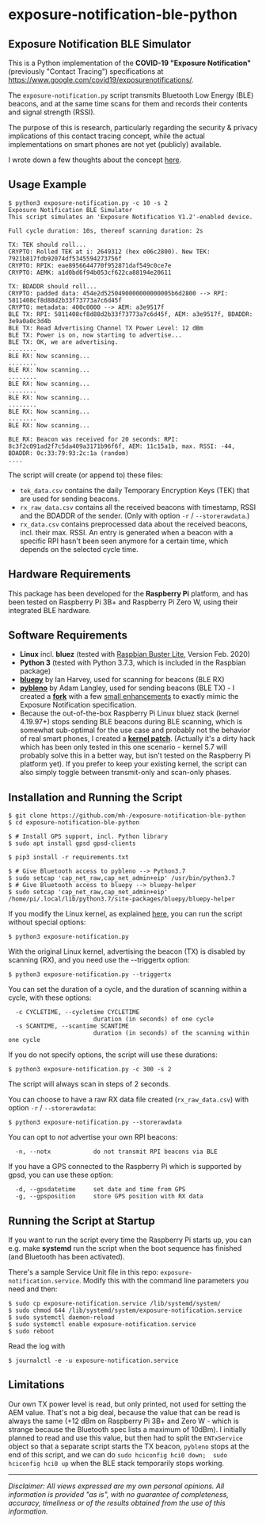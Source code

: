 exposure-notification-ble-python
================================

Exposure Notification BLE Simulator
-----------------------------------

This is a Python implementation of the __COVID-19 "Exposure Notification"__ (previously "Contact Tracing") 
specifications at <https://www.google.com/covid19/exposurenotifications/>.

The `exposure-notification.py` script transmits Bluetooth Low Energy (BLE) beacons, 
and at the same time scans for them and records their contents and signal strength (RSSI).

The purpose of this is research, particularly regarding the security & privacy implications 
of this contact tracing concept, while the actual implementations on smart phones are not yet (publicly) available.

I wrote down a few thoughts about the concept [here](some_thoughts_on_the_en_concept.md).

Usage Example
-------------

    $ python3 exposure-notification.py -c 10 -s 2
    Exposure Notification BLE Simulator
    This script simulates an 'Exposure Notification V1.2'-enabled device.
    
    Full cycle duration: 10s, thereof scanning duration: 2s
    
    TX: TEK should roll...
    CRYPTO: Rolled TEK at i: 2649312 (hex e06c2800). New TEK: 7921b817fdb92074df5345594273756f
    CRYPTO: RPIK: eae8956644770f952871daf549c0ce7e
    CRYPTO: AEMK: a1d0bd6f94b053cf622ca88194e20611
    
    TX: BDADDR should roll...
    CRYPTO: padded data: 454e2d5250490000000000005b6d2800 --> RPI: 5811408cf8d88d2b33f73773a7c6d45f
    CRYPTO: metadata: 400c0000 --> AEM: a3e9517f
    BLE TX: RPI: 5811408cf8d88d2b33f73773a7c6d45f, AEM: a3e9517f, BDADDR: 3e9a0a0c3d4b
    BLE TX: Read Advertising Channel TX Power Level: 12 dBm
    BLE TX: Power is on, now starting to advertise...
    BLE TX: OK, we are advertising.
    ........
    BLE RX: Now scanning...
    ........
    BLE RX: Now scanning...
    ........
    BLE RX: Now scanning...
    ........
    BLE RX: Now scanning...
    ........
    BLE RX: Now scanning...
    ........
    BLE RX: Now scanning...
    
    BLE RX: Beacon was received for 20 seconds: RPI: 8c3f2c091ad2f7c5da409a3171b96f6f, AEM: 11c15a1b, max. RSSI: -44, BDADDR: 0c:33:79:93:2c:1a (random)
    ....
    
The script will create (or append to) these files:

- `tek_data.csv` contains the daily Temporary Encryption Keys (TEK) that are used for sending beacons.
- `rx_raw_data.csv` contains all the received beacons with timestamp, RSSI and the BDADDR of the sender. 
(Only with option `-r` / `--storerawdata`.)
- `rx_data.csv` contains preprocessed data about the received beacons, incl. their max. RSSI. 
  An entry is generated when a beacon with a specific RPI hasn't been seen anymore for a certain time, which depends 
  on the selected cycle time.

Hardware Requirements
---------------------

This package has been developed for the __Raspberry Pi__ platform, and has been tested on 
Raspberry Pi 3B+ and Raspberry Pi Zero W, using their integrated BLE hardware.

Software Requirements
---------------------

- __Linux__ incl. __bluez__ 
(tested with [Raspbian Buster Lite](https://www.raspberrypi.org/downloads/raspbian/), Version Feb. 2020)
- __Python 3__ (tested with Python 3.7.3, which is included in the Raspbian package)
- [__bluepy__](https://github.com/IanHarvey/bluepy) by Ian Harvey, used for scanning for beacons (BLE RX)
- [__pybleno__](https://github.com/Adam-Langley/pybleno) by Adam Langley, used for sending beacons (BLE TX) - 
I created a [__fork__](https://github.com/mh-/pybleno/tree/enhancements-for-exposure-notification) with a few 
[small enhancements](https://github.com/Adam-Langley/pybleno/compare/master...mh-:enhancements-for-exposure-notification) 
to exactly mimic the Exposure Notification specification.
- Because the out-of-the-box Raspberry Pi Linux bluez stack (kernel 4.19.97+) stops sending BLE beacons during BLE 
scanning, which is somewhat sub-optimal for the use case and probably not the behavior of real smart phones, I created a
[__kernel patch__](linux-kernel-patching.md). (Actually it's a dirty hack which has been only tested in this one 
scenario - kernel 5.7 will probably solve this in a better way, but isn't tested on the Raspberry Pi platform yet). 
If you prefer to keep your existing kernel, the script can also simply toggle between transmit-only and scan-only phases.

Installation and Running the Script
-----------------------------------

    $ git clone https://github.com/mh-/exposure-notification-ble-python
    $ cd exposure-notification-ble-python
    
    $ # Install GPS support, incl. Python library
    $ sudo apt install gpsd gpsd-clients

    $ pip3 install -r requirements.txt
    
    $ # Give Bluetooth access to pybleno --> Python3.7 
    $ sudo setcap 'cap_net_raw,cap_net_admin+eip' /usr/bin/python3.7
    $ # Give Bluetooth access to bluepy --> bluepy-helper 
    $ sudo setcap 'cap_net_raw,cap_net_admin+eip' /home/pi/.local/lib/python3.7/site-packages/bluepy/bluepy-helper
        
If you modify the Linux kernel, as explained [here](linux-kernel-patching.md), you can run the script 
without special options:

    $ python3 exposure-notification.py
    
With the original Linux kernel, advertising the beacon (TX) is disabled by scanning (RX), 
and you need use the --triggertx option:

    $ python3 exposure-notification.py --triggertx
    
You can set the duration of a cycle, and the duration of scanning within a cycle, with these options:

      -c CYCLETIME, --cycletime CYCLETIME
                            duration (in seconds) of one cycle
      -s SCANTIME, --scantime SCANTIME
                            duration (in seconds) of the scanning within one cycle
 
If you do not specify options, the script will use these durations:

    $ python3 exposure-notification.py -c 300 -s 2

The script will always scan in steps of 2 seconds.

You can choose to have a raw RX data file created (`rx_raw_data.csv`) with option `-r` / `--storerawdata`:

    $ python3 exposure-notification.py --storerawdata
    
You can opt to _not_ advertise your own RPI beacons:

      -n, --notx            do not transmit RPI beacons via BLE
    
If you have a GPS connected to the Raspberry Pi which is supported by gpsd, you can use these option:

      -d, --gpsdatetime     set date and time from GPS
      -g, --gpsposition     store GPS position with RX data

Running the Script at Startup
-----------------------------

If you want to run the script every time the Raspberry Pi starts up, you can e.g. make __systemd__ run the script
when the boot sequence has finished (and Bluetooth has been activated).

There's a sample Service Unit file in this repo: `exposure-notification.service`. Modify this with the command line
parameters you need and then: 

    $ sudo cp exposure-notification.service /lib/systemd/system/
    $ sudo chmod 644 /lib/systemd/system/exposure-notification.service
    $ sudo systemctl daemon-reload
    $ sudo systemctl enable exposure-notification.service
    $ sudo reboot
    
Read the log with
    
    $ journalctl -e -u exposure-notification.service 

Limitations
-----------
Our own TX power level is read, but only printed, not used for setting the AEM value. That's not a big deal, 
because the value that can be read is always the same (+12 dBm on Raspberry Pi 3B+ and Zero W - which is strange 
because the Bluetooth spec lists a maximum of 10dBm). 
I initially planned to read and use this value, but then had to split the `ENTxService` object so that a 
separate script starts the TX beacon, `pybleno` stops at the end of this script, and we can do `sudo hciconfig hci0 down; 
sudo hciconfig hci0 up` when the BLE stack temporarily stops working.

-----

_Disclaimer: All views expressed are my own personal opinions. All information is provided "as is", with no guarantee of 
completeness, accuracy, timeliness or of the results obtained from the use of this information._

